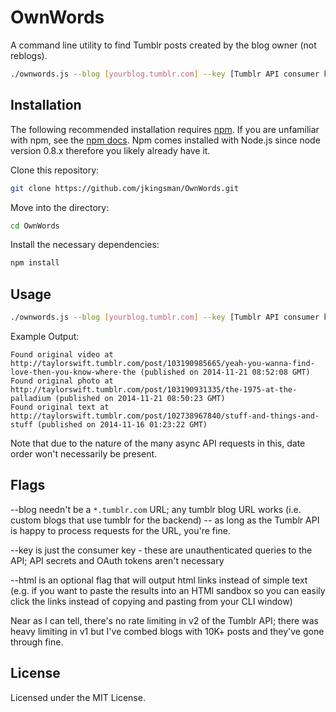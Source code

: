 OwnWords
========

A command line utility to find Tumblr posts created by the blog owner (not reblogs).

```bash
./ownwords.js --blog [yourblog.tumblr.com] --key [Tumblr API consumer key]
```

## Installation
The following recommended installation requires [npm](https://npmjs.org/). If you are unfamiliar with npm, see the [npm docs](https://npmjs.org/doc/). Npm comes installed with Node.js since node version 0.8.x therefore you likely already have it.

Clone this repository:

```bash
git clone https://github.com/jkingsman/OwnWords.git
```

Move into the directory:

```bash
cd OwnWords
```

Install the necessary dependencies:

```bash
npm install
```

## Usage

```bash
./ownwords.js --blog [yourblog.tumblr.com] --key [Tumblr API consumer key] [--html]
```

Example Output: 

```
Found original video at http://taylorswift.tumblr.com/post/103190985665/yeah-you-wanna-find-love-then-you-know-where-the (published on 2014-11-21 08:52:08 GMT)
Found original photo at http://taylorswift.tumblr.com/post/103190931335/the-1975-at-the-palladium (published on 2014-11-21 08:50:23 GMT)
Found original text at http://taylorswift.tumblr.com/post/102738967840/stuff-and-things-and-stuff (published on 2014-11-16 01:23:22 GMT)
```

Note that due to the nature of the many async API requests in this, date order won't necessarily be present.

## Flags

--blog needn't be a `*.tumblr.com` URL; any tumblr blog URL works (i.e. custom blogs that use tumblr for the backend) -- as long as the Tumblr API is happy to process requests for the URL, you're fine.

--key is just the consumer key - these are unauthenticated queries to the API; API secrets and OAuth tokens aren't necessary

--html is an optional flag that will output html links instead of simple text (e.g. if you want to paste the results into an HTMl sandbox so you can easily click the links instead of copying and pasting from your CLI window)

Near as I can tell, there's no rate limiting in v2 of the Tumblr API; there was heavy limiting in v1 but I've combed blogs with 10K+ posts and they've gone through fine.

## License

Licensed under the MIT License.
